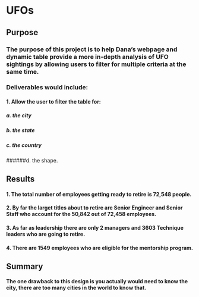 # UFOs

## Purpose
### The purpose of this project is to help Dana’s webpage and dynamic table provide a more in-depth analysis of UFO sightings by allowing users to filter for multiple criteria at the same time. 
### Deliverables would include:
####  1. Allow the user to filter the table for:
##### a. the city 
##### b. the state 
##### c. the country
######d. the shape.


## Results
####  1.    The total number of employees getting ready to retire is 72,548 people.
####  2.    By far the larget titles about to retire are Senior Engineer and Senior Staff who account for the 50,842 out of 72,458 employees.
####  3.    As far as leadership there are only 2 managers and 3603 Technique leaders who are going to retire.     
####  4.    There are 1549 employees who are eligible for the mentorship program.


## Summary
#### The one drawback to this design is you actually would need to know the city, there are too many cities in the world to know that.  
